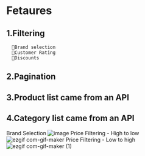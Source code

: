 # Fetaures 
  ## 1.Filtering
      📍Brand selection
      📍Customer Rating
      📍Discounts
  ## 2.Pagination
  ## 3.Product list came from an API
  ## 4.Category  list came from an API
  

Brand Selection 
![image](https://user-images.githubusercontent.com/76480451/184553502-351da950-9abb-4906-b340-387fe7cb3979.png)
Price Filtering - High to low 
![ezgif com-gif-maker](https://user-images.githubusercontent.com/76480451/184553656-9a3eac36-9213-47d6-b0f5-4f007564b1b4.gif)
Price Filtering - Low to high 
![ezgif com-gif-maker (1)](https://user-images.githubusercontent.com/76480451/184553758-1aa9bcd7-f995-4122-9d1e-d3542c07fda1.gif)
